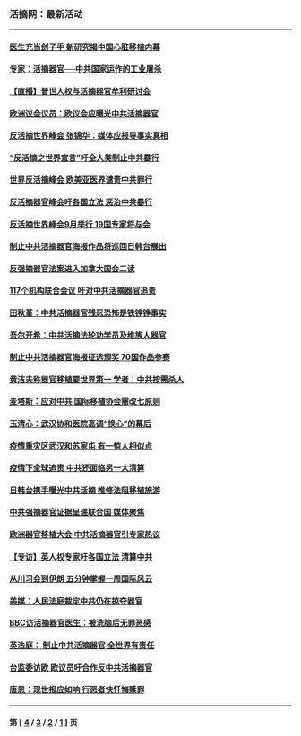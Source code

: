 ### 活摘网：最新活动
---
#### [医生充当刽子手 新研究揭中国心脏移植内幕](../../pages/nf5883/n13772291.md?10280430) 
#### [专家：活摘器官──中共国家运作的工业屠杀](../../pages/nf5883/n13761178.md?10280430) 
#### [【直播】普世人权与活摘器官牟利研讨会](../../pages/nf5883/n13425146.md?10280430) 
#### [欧洲议会议员：欧议会应曝光中共活摘器官](../../pages/nf5883/n13336571.md?10280430) 
#### [反活摘世界峰会 张锦华：媒体应报导事实真相](../../pages/nf5883/n13278502.md?10280430) 
#### [“反活摘之世界宣言”吁全人类制止中共暴行](../../pages/nf5883/n13259730.md?10280430) 
#### [世界反活摘峰会 欧美亚医界谴责中共罪行](../../pages/nf5883/n13253550.md?10280430) 
#### [反活摘器官峰会吁各国立法 惩治中共暴行](../../pages/nf5883/n13245052.md?10280430) 
#### [反活摘世界峰会9月举行 19国专家将与会](../../pages/nf5883/n13201492.md?10280430) 
#### [制止中共活摘器官海报作品将巡回日韩台展出](../../pages/nf5883/n13177791.md?10280430) 
#### [反强摘器官法案进入加拿大国会二读](../../pages/nf5883/n13033450.md?10280430) 
#### [117个机构联合会议 吁对中共活摘器官追责](../../pages/nf5883/n12775087.md?10280430) 
#### [田秋堇：中共活摘器官残忍恐怖是铁铮铮事实](../../pages/nf5883/n12702148.md?10280430) 
#### [吾尔开希：中共活摘法轮功学员及维族人器官](../../pages/nf5883/n12693197.md?10280430) 
#### [制止中共活摘器官海报征选颁奖 70国作品参赛](../../pages/nf5883/n12692050.md?10280430) 
#### [黄洁夫称器官移植要世界第一 学者：中共按需杀人](../../pages/nf5883/n12572329.md?10280430) 
#### [麦塔斯：应对中共 国际移植协会需改七原则](../../pages/nf5883/n12514711.md?10280430) 
#### [玉清心：武汉协和医院高调“换心”的幕后](../../pages/nf5883/n12298730.md?10280430) 
#### [疫情重灾区武汉和苏家屯 有一惊人相似点](../../pages/nf5883/n12150824.md?10280430) 
#### [疫情下全球追责 中共还面临另一大清算](../../pages/nf5883/n12070397.md?10280430) 
#### [日韩台携手曝光中共活摘 推修法阻移植旅游](../../pages/nf5883/n11712046.md?10280430) 
#### [中共强摘器官证据呈递联合国 媒体聚焦](../../pages/nf5883/n11546426.md?10280430) 
#### [欧洲器官移植大会 中共活摘器官引专家热议](../../pages/nf5883/n11539095.md?10280430) 
#### [【专访】英人权专家吁各国立法 清算中共](../../pages/nf5883/n11367315.md?10280430) 
#### [从川习会到伊朗 五分钟掌握一周国际风云](../../pages/nf5883/n11338520.md?10280430) 
#### [美媒：人民法庭裁定中共仍在掠夺器官](../../pages/nf5883/n11334897.md?10280430) 
#### [BBC访活摘器官医生：被洗脑后无罪恶感](../../pages/nf5883/n11335935.md?10280430) 
#### [英法庭： 制止中共活摘器官 全世界有责任](../../pages/nf5883/n11330691.md?10280430) 
#### [台监委访欧 欧议员吁合作反中共活摘器官](../../pages/nf5883/n11109190.md?10280430) 
#### [唐恩：现世报应如响 行恶者快忏悔赎罪](../../pages/nf5883/n11104016.md?10280430) 

---
#### 第 [ [4](./4.md?10280430) / [3](./3.md?10280430) / [2](./2.md?10280430) / [1](./1.md?10280430) ] 页
